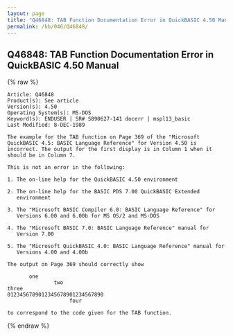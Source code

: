```yaml
---
layout: page
title: "Q46848: TAB Function Documentation Error in QuickBASIC 4.50 Manual"
permalink: /kb/046/Q46848/
---
```


## Q46848: TAB Function Documentation Error in QuickBASIC 4.50 Manual

{% raw %}

	Article: Q46848
	Product(s): See article
	Version(s): 4.50
	Operating System(s): MS-DOS
	Keyword(s): ENDUSER | SR# S890627-141 docerr | mspl13_basic
	Last Modified: 8-DEC-1989
	
	The example for the TAB function on Page 369 of the "Microsoft
	QuickBASIC 4.5: BASIC Language Reference" for Version 4.50 is
	incorrect. The output for the first display is in Column 1 when it
	should be in Column 7.
	
	This is not an error in the following:
	
	1. The on-line help for the QuickBASIC 4.50 environment
	
	2. The on-line help for the BASIC PDS 7.00 QuickBASIC Extended
	   environment
	
	3. The "Microsoft BASIC Compiler 6.0: BASIC Language Reference" for
	   Versions 6.00 and 6.00b for MS OS/2 and MS-DOS
	
	4. The "Microsoft BASIC 7.0: BASIC Language Reference" manual for
	   Version 7.00
	
	5. The "Microsoft QuickBASIC 4.0: BASIC Language Reference" manual for
	   Versions 4.00 and 4.00b
	
	The output on Page 369 should correctly show
	
	       one
	               two
	three
	0123456789012345678901234567890
	                    four
	
	to correspond to the code given for the TAB function.

{% endraw %}
